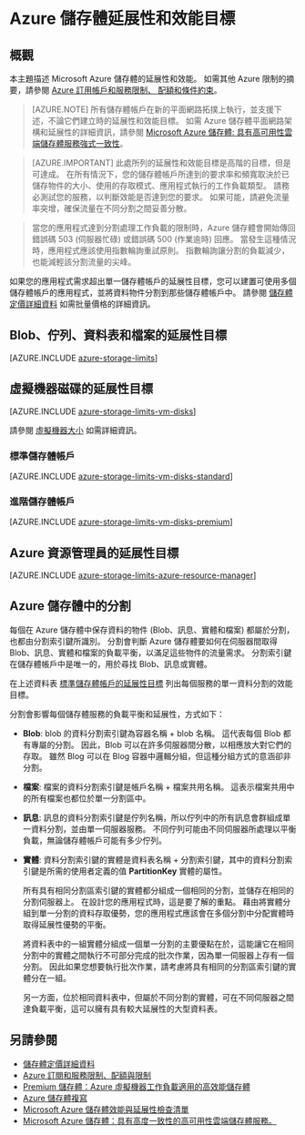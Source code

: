 <properties 
   pageTitle="Azure 儲存體延展性和效能目標 | Microsoft Azure"
   description="了解 Azure 儲存體的延展性和效能目標，包括標準和進階儲存體帳戶的容量、要求率以及輸入和輸出頻寬。 了解每一項 Azure 儲存體服務內分割的效能目標。"
   services="storage"
   documentationCenter="na"
   authors="robinsh"
   manager="carmonm"
   editor="na" />
<tags 
   ms.service="storage"
   ms.devlang="na"
   ms.topic="article"
   ms.tgt_pltfrm="na"
   ms.workload="storage"
   ms.date="12/04/2015"
   ms.author="robinsh" />

# Azure 儲存體延展性和效能目標

## 概觀

本主題描述 Microsoft Azure 儲存體的延展性和效能。 如需其他 Azure 限制的摘要，請參閱 [Azure 訂用帳戶和服務限制、 配額和條件約束](../azure-subscription-service-limits.md)。

>[AZURE.NOTE] 所有儲存體帳戶在新的平面網路拓撲上執行，並支援下述，不論它們建立時的延展性和效能目標。 如需 Azure 儲存體平面網路架構和延展性的詳細資訊，請參閱 [Microsoft Azure 儲存體: 具有高可用性雲端儲存體服務強式一致性](http://blogs.msdn.com/b/windowsazurestorage/archive/2011/11/20/windows-azure-storage-a-highly-available-cloud-storage-service-with-strong-consistency.aspx)。

<!-- -->

>[AZURE.IMPORTANT] 此處所列的延展性和效能目標是高階的目標，但是可達成。 在所有情況下，您的儲存體帳戶所達到的要求率和頻寬取決於已儲存物件的大小、使用的存取模式、應用程式執行的工作負載類型。 請務必測試您的服務，以判斷效能是否達到您的要求。 如果可能，請避免流量率突增，確保流量在不同分割之間妥善分散。

>當您的應用程式達到分割處理工作負載的限制時，Azure 儲存體會開始傳回錯誤碼 503 (伺服器忙碌) 或錯誤碼 500 (作業逾時) 回應。 當發生這種情況時，應用程式應該使用指數輪詢重試原則。 指數輪詢讓分割的負載減少，也能減輕該分割流量的尖峰。

如果您的應用程式需求超出單一儲存體帳戶的延展性目標，您可以建置可使用多個儲存體帳戶的應用程式，並將資料物件分割到那些儲存體帳戶中。 請參閱 [儲存體定價詳細資料](http://azure.microsoft.com/pricing/details/storage/) 如需批量價格的詳細資訊。


## Blob、佇列、資料表和檔案的延展性目標

[AZURE.INCLUDE [azure-storage-limits](../../includes/azure-storage-limits.md)]

## 虛擬機器磁碟的延展性目標 

[AZURE.INCLUDE [azure-storage-limits-vm-disks](../../includes/azure-storage-limits-vm-disks.md)]

請參閱 [虛擬機器大小](../virtual-machines/virtual-machines-size-specs.md) 如需詳細資訊。

### 標準儲存體帳戶

[AZURE.INCLUDE [azure-storage-limits-vm-disks-standard](../../includes/azure-storage-limits-vm-disks-standard.md)]

### 進階儲存體帳戶

[AZURE.INCLUDE [azure-storage-limits-vm-disks-premium](../../includes/azure-storage-limits-vm-disks-premium.md)]

## Azure 資源管理員的延展性目標

[AZURE.INCLUDE [azure-storage-limits-azure-resource-manager](../../includes/azure-storage-limits-azure-resource-manager.md)]

## Azure 儲存體中的分割

每個在 Azure 儲存體中保存資料的物件 (Blob、訊息、實體和檔案) 都屬於分割，也都由分割索引鍵所識別。 分割會判斷 Azure 儲存體要如何在伺服器間取得 Blob、訊息、實體和檔案的負載平衡，以滿足這些物件的流量需求。 分割索引鍵在儲存體帳戶中是唯一的，用於尋找 Blob、訊息或實體。

在上述資料表 [標準儲存體帳戶的延展性目標](#scalability-targets-for-standard-storage-accounts) 列出每個服務的單一資料分割的效能目標。

分割會影響每個儲存體服務的負載平衡和延展性，方式如下：

- **Blob**: blob 的資料分割索引鍵為容器名稱 + blob 名稱。 這代表每個 Blob 都有專屬的分割。 因此，Blob 可以在許多伺服器間分散，以相應放大對它們的存取。 雖然 Blog 可以在 Blog 容器中邏輯分組，但這種分組方式的意涵卻非分割。

- **檔案**: 檔案的資料分割索引鍵是帳戶名稱 + 檔案共用名稱。 這表示檔案共用中的所有檔案也都位於單一分割區中。

- **訊息**: 訊息的資料分割索引鍵是佇列名稱，所以佇列中的所有訊息會群組成單一資料分割，並由單一伺服器服務。 不同佇列可能由不同伺服器所處理以平衡負載，無論儲存體帳戶可能有多少佇列。

- **實體**: 資料分割索引鍵的實體是資料表名稱 + 分割索引鍵，其中的資料分割索引鍵是所需的使用者定義的值 **PartitionKey** 實體的屬性。  

    所有具有相同分割區索引鍵的實體都分組成一個相同的分割，並儲存在相同的分割伺服器上。 在設計您的應用程式時，這是要了解的重點。 藉由將實體分組到單一分割的資料存取優勢，您的應用程式應該會在多個分割中分配實體時取得延展性優勢的平衡。 

    將資料表中的一組實體分組成一個單一分割的主要優點在於，這能讓它在相同分割中的實體之間執行不可部分完成的批次作業，因為單一伺服器上存有一個分割。 因此如果您想要執行批次作業，請考慮將具有相同的分割區索引鍵的實體分在一組。

    另一方面，位於相同資料表中，但屬於不同分割的實體，可在不同伺服器之間達負載平衡，這可以擁有具有較大延展性的大型資料表。

## 另請參閱

- [儲存體定價詳細資料](http://azure.microsoft.com/pricing/details/storage/)
- [Azure 訂閱和服務限制、配額與限制](../azure-subscription-service-limits.md)
- [Premium 儲存體：Azure 虛擬機器工作負載適用的高效能儲存體](storage-premium-storage-preview-portal/)
- [Azure 儲存體複寫](storage-redundancy.md)
- [Microsoft Azure 儲存體效能與延展性檢查清單](storage-performance-checklist.md)
- [Microsoft Azure 儲存體：具有高度一致性的高可用性雲端儲存體服務。](http://blogs.msdn.com/b/windowsazurestorage/archive/2011/11/20/windows-azure-storage-a-highly-available-cloud-storage-service-with-strong-consistency.aspx)

